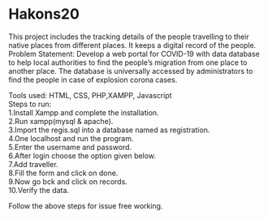 # Hakons20
This project includes the tracking details of the people travelling to their native places from different places. It keeps a digital record of the people.
Problem Statement: Develop a web portal for COVID-19 with data database to help local authorities to find the people’s migration from one place to another place. The database is universally accessed by administrators to find the people in case of explosion corona cases.

Tools used: HTML, CSS, PHP,XAMPP, Javascript<br>
Steps to run:<br>
1.Install Xampp and complete the installation.<br>
2.Run xampp(mysql & apache).<br>
3.Import the regis.sql into a database named as registration.<br>
4.One localhost and run the program.<br>
5.Enter the username and password.<br>
6.After login choose the option given below.<br>
7.Add traveller.<br>
8.Fill the form and click on done.<br>
9.Now go bck and click on records.<br>
10.Verify the data.<br>

Follow the above steps for issue free working.
